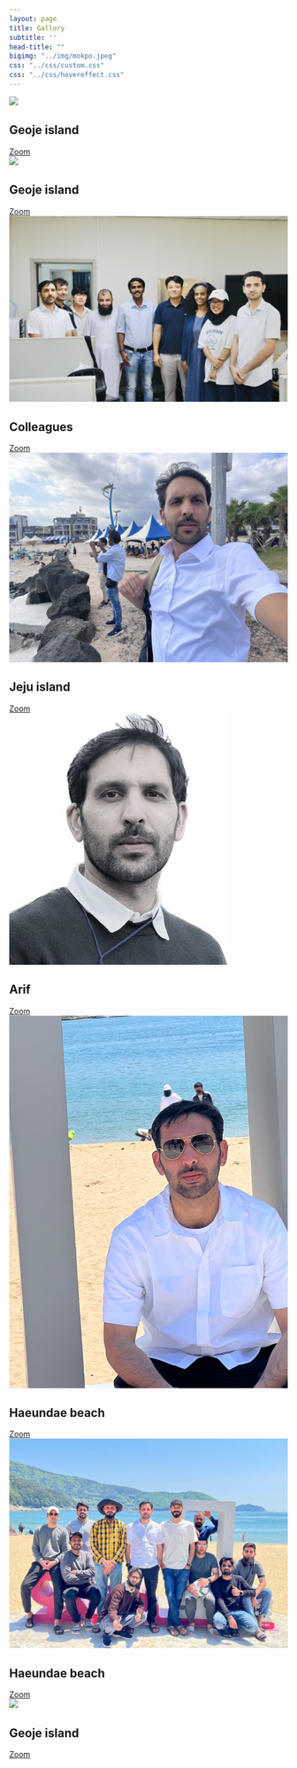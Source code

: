 ```yaml
---
layout: page
title: Gallery
subtitle: ''
head-title: ""
bigimg: "../img/mokpo.jpeg" 
css: "../css/custom.css"
css: "../css/hovereffect.css"
---
```

<div class="row">
    <div class="col-md-3">
      <div class="hovereffect">
          <div class="thumbnail">
              <img class="img-responsive" src="/img/IMG_9144.jpeg">
              <div class="overlay">
                  <h2>Geoje island</h2>
                  <a class="info" href="https://arifkhaan.github.io/img/IMG_9144.jpeg">Zoom</a>
              </div>
          </div>
      </div>
  </div>
 <div class="col-md-3">
      <div class="hovereffect">
          <div class="thumbnail">
              <img class="img-responsive" src="/img/IMG_9144.jpeg">
              <div class="overlay">
                  <h2>Geoje island</h2>
                  <a class="info" href="https://arifkhaan.github.io/img/IMG_9144.jpeg">Zoom</a>
              </div>
          </div>
      </div>
  </div>
    <div class="col-md-3">
      <div class="hovereffect">
          <div class="thumbnail">
              <img class="img-responsive" src="/img/IMG_5311.jpeg">
              <div class="overlay">
                  <h2>Colleagues</h2>
                  <a class="info" href="https://arifkhaan.github.io/img/IMG_5311.jpeg">Zoom</a>
              </div>
          </div>
      </div>
  </div>
     <div class="col-md-3">
      <div class="hovereffect">
          <div class="thumbnail">
              <img class="img-responsive" src="/img/IMG_5035.jpeg">
              <div class="overlay">
                  <h2>Jeju island</h2>
                  <a class="info" href="https://arifkhaan.github.io/img/IMG_5035.jpeg">Zoom</a>
              </div>
          </div>
      </div>
  </div>
</div>
<div class="row">
    <div class="col-md-3">
        <div class="hovereffect">
            <div class="thumbnail">
                <img class="img-responsive" src="/img/arif-new2.jpg">
                <div class="overlay">
                    <h2>Arif</h2>
                    <a class="info" href="https://arifkhaan.github.io/img/arif-new2.jpg">Zoom</a>
                </div>
            </div>
        </div>
    </div>
  <div class="col-md-3">
      <div class="hovereffect">
          <div class="thumbnail">
              <img class="img-responsive" src="/img/arifnnew.jpg">
              <div class="overlay">
                  <h2>Haeundae beach</h2>
                  <a class="info" href="https://arifkhaan.github.io/img/arifnnew.jpg">Zoom</a>
              </div>
          </div>
      </div>
  </div>
    <div class="col-md-3">
      <div class="hovereffect">
          <div class="thumbnail">
              <img class="img-responsive" src="/img/IMG_8751.jpeg">
              <div class="overlay">
                  <h2>Haeundae beach</h2>
                  <a class="info" href="https://arifkhaan.github.io/img/IMG_8751.jpeg">Zoom</a>
              </div>
          </div>
      </div>
  </div>
     <div class="col-md-3">
      <div class="hovereffect">
          <div class="thumbnail">
              <img class="img-responsive" src="/img/IMG_9144.jpeg">
              <div class="overlay">
                  <h2>Geoje island</h2>
                  <a class="info" href="https://arifkhaan.github.io/img/IMG_9144.jpeg">Zoom</a>
              </div>
          </div>
      </div>
  </div>
</div>

